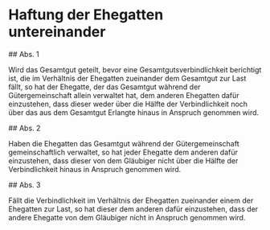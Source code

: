# Haftung der Ehegatten untereinander



\#\# Abs. 1

 Wird das Gesamtgut geteilt, bevor eine Gesamtgutsverbindlichkeit berichtigt ist, die im Verhältnis der Ehegatten zueinander dem Gesamtgut zur Last fällt, so hat der Ehegatte, der das Gesamtgut während der Gütergemeinschaft allein verwaltet hat, dem anderen Ehegatten dafür einzustehen, dass dieser weder über die Hälfte der Verbindlichkeit noch über das aus dem Gesamtgut Erlangte hinaus in Anspruch genommen wird.

\#\# Abs. 2

 Haben die Ehegatten das Gesamtgut während der Gütergemeinschaft gemeinschaftlich verwaltet, so hat jeder Ehegatte dem anderen dafür einzustehen, dass dieser von dem Gläubiger nicht über die Hälfte der Verbindlichkeit hinaus in Anspruch genommen wird.

\#\# Abs. 3

 Fällt die Verbindlichkeit im Verhältnis der Ehegatten zueinander einem der Ehegatten zur Last, so hat dieser dem anderen dafür einzustehen, dass der andere Ehegatte von dem Gläubiger nicht in Anspruch genommen wird. 

